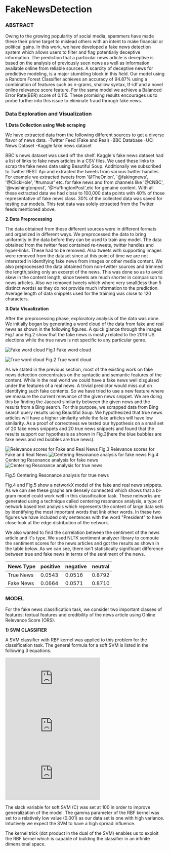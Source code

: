 # FakeNewsDetection

### ABSTRACT

Owing to the growing popularity of social media, spammers have made these their prime target to mislead others with an intent to make financial or political gains. In this work, we have developed a fake news detection system which allows users to filter and flag potentially deceptive information. The prediction that a particular news article is deceptive is based on the analysis of previously seen news as well as information available online from reliable sources. A scarcity of deceptive news for predictive modeling, is a major stumbling block in this field. Our model using a Random Forest Classifier achieves an accuracy of 94.87% using a combination of features such as n-grams, shallow syntax, tf-idf and a novel online relevance score feature. For the same model we achieve a Balanced Error Rate(BER) score of 0.115. These promising results encourages us to probe further into this issue to eliminate fraud through fake news.

### Data Exploration and Visualization

**1.Data Collection using Web scraping**

We have extracted data from the following different sources to get a diverse flavor of news data. 
-Twitter Feed (Fake and Real)
-BBC Database
-UCI News Dataset
-Kaggle fake news dataset 

BBC's news dataset was used off the shelf. Kaggle's fake news dataset had a list of links to fake news articles in a CSV files. We used these links to scrap the fake news data using Beautiful Soup. Additionally we subscribed to Twitter REST Api and extracted the tweets from various twitter handles. For example we extracted tweets from '@TheOnion', '@fakingnews', '@ClickHole', '#rumour' etc. for fake news and from channels like '@CNBC', '@washingtonpost', '@HuffingtonPost',etc for genuine content. With all these extracted data we had close to 100,000 data points with 40% of those representative of fake news class. 30% of the collected data was saved for testing our models. This test data was solely extracted from the Twitter feeds mentioned above.

**2.Data Preprocessing**

The data obtained from these different sources were in different formats and organized in different ways. We preprocessed the data to bring uniformity in the data before they can be used to train any model. The data obtained from the twitter feed contained re-tweets, twitter handles and hyper-links. These had to be removed. Also tweets with supporting images were removed from the dataset since at this point of time we are not interested in identifying fake news from images or other media content. We also preprocessed the data obtained from non-twitter sources and trimmed the length,taking only an excerpt of the news. This was done so as to avoid skew in the content length, since tweets are much shorter in comparison to news articles. Also we removed tweets which where very small(less than 5 distinct words) as they do not provide much information to the prediction. Average length of data snippets used for the training was close to 120 characters.

**3.Data Visualization**

After the preprocessing phase, exploratory analysis of the data was done. We initially began by generating a word cloud of the data from fake and real news as shown in the following figures. A quick glance through the images Fig.1 and Fig.2 show that the fake news is mostly related to the 2016 US elections while the true news is not specific to any particular genre. 


![Fake word cloud](https://github.com/gowthu2712/FakeNewsDetection/blob/master/fake_word_cloud.png "Fig.1 Fake word cloud")
Fig.1 Fake word cloud

![True word cloud](https://github.com/gowthu2712/FakeNewsDetection/blob/master/true_word_cloud.png "Fig.2 True word cloud")
Fig.2 True word cloud


As we stated in the previous section, most of the existing work on fake news detection concentrates on the syntactic and semantic features of the content. While in the real world we could have a fake news well disguised under the features of a real news. A trivial predictor would miss out on identifying such fake contents. So we have tried to use a new feature where we measure the current relevance of the given news snippet. We are doing this by finding the Jaccard similarity between the given news and the results from a Bing search. For this purpose, we scrapped data from Bing search query results using Beautiful Soup. We hypothesized that true news articles will have a higher similarity while the fake articles will have low similarity. As a proof of correctness we tested our hypothesis on a small set of 20 fake news snippets and 20 true news snippets and found that the results support our hypothesis as shown in Fig.3(here the blue bubbles are fake news and red bubbles are true news).

![Relevance scores for Fake and Real News](https://github.com/gowthu2712/FakeNewsDetection/blob/master/ors.png "Fig.3 Relevance scores for Fake and Real News")
Fig.3 Relevance scores for Fake and Real News
![Centering Resonance analysis for fake news](https://github.com/gowthu2712/FakeNewsDetection/blob/master/network_false.png "Fig.4 Centering Resonance analysis for fake news")
Fig.4 Centering Resonance analysis for fake news
![Centering Resonance analysis for true news](https://github.com/gowthu2712/FakeNewsDetection/blob/master/network_true.png "Fig.5 Centering Resonance analysis for true news")

Fig.5 Centering Resonance analysis for true news

Fig.4 and Fig.5 show a networkX model of the fake and real news snippets. As we can see these graphs are densely connected which shows that a bi-gram model could work well in this classification task. These networks are generated using a technique called centering resonance analysis, a type of network based text analysis which represents the content of large data sets by identifying the most important words that link other words. In these two figures we have included only sentences with the word "President" to have close look at the edge distribution of the network. 

We also wanted to find the correlation between the sentiment of the news article and it's type. We used NLTK sentiment analyzer library to compute the sentiment scores for the news articles and got the results as shown in the table below. As we can see, there isn't statistically significant difference between true and fake news in terms of the sentiment of the news.

|News Type | positive | negative | neutral |
|----------|----------|----------|---------|
|True News |  0.0543  |  0.0516  |  0.8792 |
|Fake News |  0.0664  |  0.0571  |  0.8710 |

### MODEL
For the fake news classification task, we consider two important classes of features: textual features and credibility of the news article using Online Relevance Score (ORS).

**1) SVM CLASSIFIER**

A SVM classifier with RBF kernel was applied to this problem for the classification task. The general formula for a soft SVM is listed in the following 3 equations.

![](http://www.sciweavers.org/tex2img.php?eq=PRIMALmin_%7Bw%5Cepsilon%20R%5E%7Bp%7D%2Cb%5Cepsilon%20R%2C%5Cxi%5Cepsilon%20R%5E%7Bn%7D%7D%5Cfrac%7B1%7D%7B2%7D%7C%7Cw%7C%7C%5E%7B2%7D%2BC%5Csum_%7Bi%3D1%7D%5E%7Bn%7D%5Cxi%0Ay%5E%7B%5Cleft%28i%5Cright%29%7D%5Cleft%28w.x%5E%7B%5Cleft%28i%5Cright%29%7D%2Bb%5Cright%29%5Cgeq1-%5Cxi_%7Bi%7D%20%2F%2Fx&bc=White&fc=Black&im=jpg&fs=12&ff=arev&edit=0)
![](http://www.sciweavers.org/tex2img.php?eq=Constraint%201-y%5E%7B%5Cleft%28i%5Cright%29%7D%5Cleft%28w.x%5E%7B%5Cleft%28i%5Cright%29%7D%2Bb%5Cright%29%5Cgeq1-%5Cxi_%7Bi%7D&bc=White&fc=Black&im=jpg&fs=12&ff=arev&edit=0)
![](http://www.sciweavers.org/tex2img.php?eq=Constraint%202%20-%20%5Cxi%3E0&bc=White&fc=Black&im=jpg&fs=12&ff=arev&edit=0)

The slack variable for soft SVM (C) was set at 100 in order to improve generalization of the model. The gamma parameter of the RBF kernel was set to a relatively low value (0.001) as our data set is one with high variance. Intuitively we expect the SVM to have a high spread influence. 

The kernel trick (dot product in the dual of the SVM) enables us to exploit the RBF kernel which is capable of building the classifier in an infinite dimensional space.


